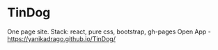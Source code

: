 # TinDog
One page site.
Stack: react, pure css, bootstrap, gh-pages
Open App - https://yanikadrago.github.io/TinDog/
